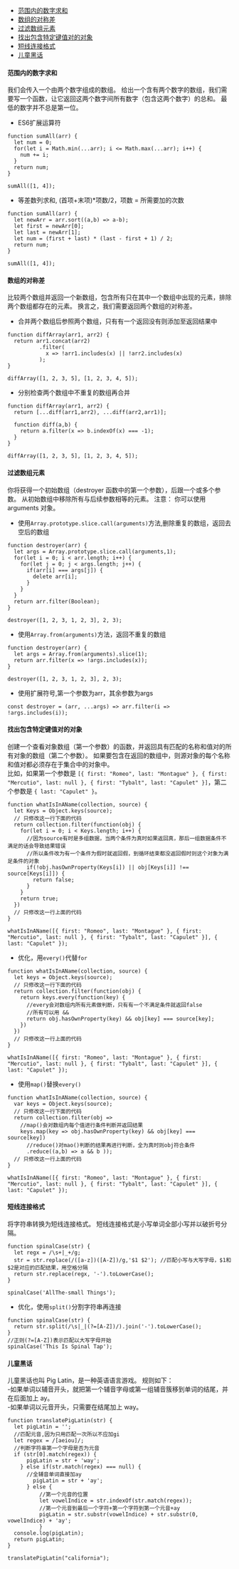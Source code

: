 * [范围内的数字求和](#范围内的数字求和)
* [数组的对称差](#数组的对称差)
* [过滤数组元素](#过滤数组元素)
* [找出包含特定键值对的对象](#找出包含特定键值对的对象)
* [短线连接格式](#短线连接格式)
* [儿童黑话](#儿童黑话)

#### 范围内的数字求和
我们会传入一个由两个数字组成的数组。 给出一个含有两个数字的数组，我们需要写一个函数，让它返回这两个数字间所有数字（包含这两个数字）的总和。 最低的数字并不总是第一位。 
* ES6扩展运算符
```
function sumAll(arr) {
  let num = 0;
  for(let i = Math.min(...arr); i <= Math.max(...arr); i++) {
    num += i;
  }
  return num;
}

sumAll([1, 4]);
```
* 等差数列求和, (首项+末项)*项数/2，项数 = 所需要加的次数
```
function sumAll(arr) {
  let newArr = arr.sort((a,b) => a-b);
  let first = newArr[0];
  let last = newArr[1];
  let num = (first + last) * (last - first + 1) / 2;
  return num;
}

sumAll([1, 4]);
```
#### 数组的对称差
比较两个数组并返回一个新数组，包含所有只在其中一个数组中出现的元素，排除两个数组都存在的元素。 换言之，我们需要返回两个数组的对称差。
* 合并两个数组后参照两个数组，只有有一个返回没有则添加至返回结果中
```
function diffArray(arr1, arr2) {
  return arr1.concat(arr2)
          .filter(
            x => !arr1.includes(x) || !arr2.includes(x)
          );
}

diffArray([1, 2, 3, 5], [1, 2, 3, 4, 5]);
```
* 分别检查两个数组中不重复的数组再合并
```
function diffArray(arr1, arr2) {
  return [...diff(arr1,arr2), ...diff(arr2,arr1)];
  
  function diff(a,b) {
    return a.filter(x => b.indexOf(x) === -1);
  }
}

diffArray([1, 2, 3, 5], [1, 2, 3, 4, 5]);
```

####  过滤数组元素
你将获得一个初始数组（destroyer 函数中的第一个参数），后跟一个或多个参数。 从初始数组中移除所有与后续参数相等的元素。
注意： 你可以使用 arguments 对象。
* 使用`Array.prototype.slice.call(arguments)`方法,删除重复的数组，返回去空后的数组
```
function destroyer(arr) {
  let args = Array.prototype.slice.call(arguments,1);
  for(let i = 0; i < arr.length; i++) {
    for(let j = 0; j < args.length; j++) {
      if(arr[i] === args[j]) {
        delete arr[i];
      }
    }
  }
  return arr.filter(Boolean);
}

destroyer([1, 2, 3, 1, 2, 3], 2, 3);
```
* 使用`Array.from(arguments)`方法，返回不重复的数组
```
function destroyer(arr) {
  let args = Array.from(arguments).slice(1);
  return arr.filter(x => !args.includes(x));
}

destroyer([1, 2, 3, 1, 2, 3], 2, 3);
```
* 使用扩展符号,第一个参数为arr，其余参数为args   

`const destroyer = (arr, ...args) => arr.filter(i => !args.includes(i));`   

#### 找出包含特定键值对的对象   
创建一个查看对象数组（第一个参数）的函数，并返回具有匹配的名称和值对的所有对象的数组（第二个参数）。 如果要包含在返回的数组中，则源对象的每个名称和值对都必须存在于集合中的对象中。   
比如，如果第一个参数是 `[{ first: "Romeo", last: "Montague" }, { first: "Mercutio", last: null }, { first: "Tybalt", last: "Capulet" }]`，第二个参数是 `{ last: "Capulet" }`。
```
function whatIsInAName(collection, source) {
  let Keys = Object.keys(source);
  // 只修改这一行下面的代码
  return collection.filter(function(obj) {
    for(let i = 0; i < Keys.length; i++) {
      //因为source有时是多组数据，当两个条件为真时如果返回真，那后一组数据条件不满足的话会导致结果错误
      //所以条件改为有一个条件为假时就返回假，到循环结束都没返回假时则这个对象为满足条件的对象
      if(!obj.hasOwnProperty(Keys[i]) || obj[Keys[i]] !== source[Keys[i]]) {
        return false;
      }
    }
    return true;
  })
  // 只修改这一行上面的代码
}

whatIsInAName([{ first: "Romeo", last: "Montague" }, { first: "Mercutio", last: null }, { first: "Tybalt", last: "Capulet" }], { last: "Capulet" });
```
* 优化，用`every()`代替`for`
```
function whatIsInAName(collection, source) {
  let keys = Object.keys(source);
  // 只修改这一行下面的代码
  return collection.filter(function(obj) {
    return keys.every(function(key) {
      //every会对数组内所有元素做判断，只有有一个不满足条件就返回false
      //所有可以用 &&
      return obj.hasOwnProperty(key) && obj[key] === source[key];
    })
  })
  // 只修改这一行上面的代码
}

whatIsInAName([{ first: "Romeo", last: "Montague" }, { first: "Mercutio", last: null }, { first: "Tybalt", last: "Capulet" }], { last: "Capulet" });
```
* 使用`map()`替换`every()`
```
function whatIsInAName(collection, source) {
  var keys = Object.keys(source);
  // 只修改这一行下面的代码
  return collection.filter(obj =>
    //map()会对数组内每个值进行条件判断并返回结果 
    keys.map(key => obj.hasOwnProperty(key) && obj[key] === source[key])
      //reduce()对mao()判断的结果再进行判断，全为真时则obj符合条件
      .reduce((a,b) => a && b ));
  // 只修改这一行上面的代码
}

whatIsInAName([{ first: "Romeo", last: "Montague" }, { first: "Mercutio", last: null }, { first: "Tybalt", last: "Capulet" }], { last: "Capulet" });  
```
#### 短线连接格式
将字符串转换为短线连接格式。 短线连接格式是小写单词全部小写并以破折号分隔。
```
function spinalCase(str) {
  let regx = /\s+|_+/g;
  str = str.replace(/([a-z])([A-Z])/g,'$1 $2'); //匹配小写与大写字母，$1和$2是对应的匹配结果，用空格分隔
  return str.replace(regx, '-').toLowerCase();
}

spinalCase('AllThe-small Things');
```
* 优化，使用`split()`分割字符串再连接
```
function spinalCase(str) {
  return str.split(/\s|_|(?=[A-Z])/).join('-').toLowerCase();
}
//正则(?=[A-Z])表示匹配以大写字母开始
spinalCase('This Is Spinal Tap');
```
#### 儿童黑话
儿童黑话也叫 Pig Latin，是一种英语语言游戏。 规则如下：  
-如果单词以辅音开头，就把第一个辅音字母或第一组辅音簇移到单词的结尾，并在后面加上 ay。  
-如果单词以元音开头，只需要在结尾加上 way。  
```
function translatePigLatin(str) {
  let pigLatin = '';
  //匹配元音,因为只用匹配一次所以不应加gi
  let regex = /[aeiou]/;
  //判断字符串第一个字母是否为元音
  if (str[0].match(regex)) {
      pigLatin = str + 'way';
    } else if(str.match(regex) === null) {
      //全辅音单词直接加ay
        pigLatin = str + 'ay';
      } else {
          //第一个元音的位置
          let vowelIndice = str.indexOf(str.match(regex));
          //第一个元音到最后一个字符+第一个字符到第一个元音+ay
          pigLatin = str.substr(vowelIndice) + str.substr(0, vowelIndice) + 'ay';
          }
  console.log(pigLatin);
  return pigLatin;
}

translatePigLatin("california");
```
